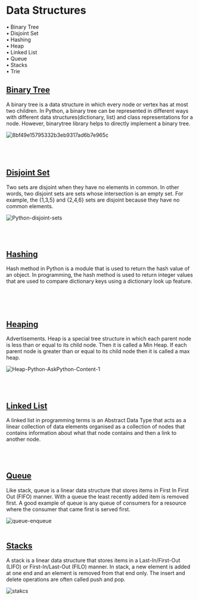 # Data Structures

• Binary Tree
<br>
• Disjoint Set
<br>
• Hashing
<br>
• Heap
<br>
• Linked List
<br>
• Queue
<br>
• Stacks
<br>
• Trie



## [Binary Tree](binary_tree)
A binary tree is a data structure in which every node or vertex has at most two children. In Python, a binary tree can be represented in different ways with different data structures(dictionary, list) and class representations for a node. However, binarytree library helps to directly implement a binary tree.

![8bf49e15795332b3eb9317ad6b7e965c](https://user-images.githubusercontent.com/84452695/185062752-bf04bb23-ea95-4426-a09a-3ea5f89808b7.jpeg)
<br>
<br>
</br>
</br>

## [Disjoint Set](disjoint_set)
Two sets are disjoint when they have no elements in common. In other words, two disjoint sets are sets whose intersection is an empty set. For example, the {1,3,5} and {2,4,6} sets are disjoint because they have no common elements.

![Python-disjoint-sets](https://user-images.githubusercontent.com/84452695/185070547-fd827d26-21a1-4978-b959-1c1ad37387a3.png)

<br>
<br>

## [Hashing](hashing)
Hash method in Python is a module that is used to return the hash value of an object. In programming, the hash method is used to return integer values that are used to compare dictionary keys using a dictionary look up feature. 

<br>
<br>
<br>

## [Heaping](heap)
Advertisements. Heap is a special tree structure in which each parent node is less than or equal to its child node. Then it is called a Min Heap. If each parent node is greater than or equal to its child node then it is called a max heap.

![Heap-Python-AskPython-Content-1](https://user-images.githubusercontent.com/84452695/185082591-180ae0b0-e4eb-486e-a5ef-7334b368248e.png)

<br>
<br>

## [Linked List](linked_list)
A linked list in programming terms is an Abstract Data Type that acts as a linear collection of data elements organised as a collection of nodes that contains information about what that node contains and then a link to another node.


<br>
<br>

## [Queue](queue)
Like stack, queue is a linear data structure that stores items in First In First Out (FIFO) manner. With a queue the least recently added item is removed first. A good example of queue is any queue of consumers for a resource where the consumer that came first is served first.

![queue-enqueue](https://user-images.githubusercontent.com/84452695/185130518-9f7c68fb-7443-47fd-9b8f-1103f38835e9.png)
<br>
<br>

## [Stacks](stacks)
A stack is a linear data structure that stores items in a Last-In/First-Out (LIFO) or First-In/Last-Out (FILO) manner. In stack, a new element is added at one end and an element is removed from that end only. The insert and delete operations are often called push and pop.

![stakcs](https://user-images.githubusercontent.com/84452695/185149165-ef0a52a6-e942-4077-9387-b2eb445fa6a0.png)



